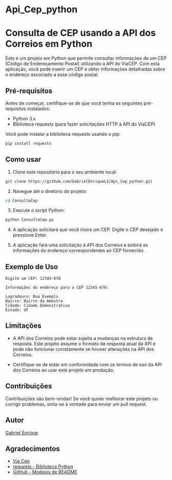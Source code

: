 # Api_Cep_python

# Consulta de CEP usando a API dos Correios em Python

Este é um projeto em Python que permite consultar informações de um CEP (Código de Endereçamento Postal) utilizando a API do ViaCEP. Com esta aplicação, você pode inserir um CEP e obter informações detalhadas sobre o endereço associado a esse código postal.

## Pré-requisitos

Antes de começar, certifique-se de que você tenha os seguintes pré-requisitos instalados:

- Python 3.x
- Biblioteca requests (para fazer solicitações HTTP à API do ViaCEP)

Você pode instalar a biblioteca requests usando o pip:

```bash
pip install requests
```

## Como usar

1. Clone este repositório para o seu ambiente local:

```bash
git clone https://github.com/GabrielEnriqueLS/Api_Cep_python.git
```

2. Navegue até o diretório do projeto:

```bash
cd ConsultaCep
```

3. Execute o script Python:

```bash
python ConsultaCep.py
```

4. A aplicação solicitará que você insira um CEP. Digite o CEP desejado e pressione Enter.

5. A aplicação fará uma solicitação à API dos Correios e exibirá as informações do endereço correspondentes ao CEP fornecido.

## Exemplo de Uso

```
Digite um CEP: 12345-678
```

```
Informações do endereço para o CEP 12345-678:

Logradouro: Rua Exemplo
Bairro: Bairro da Amostra
Cidade: Cidade Demonstrativa
Estado: UF
```

## Limitações

- A API dos Correios pode estar sujeita a mudanças na estrutura de resposta. Este projeto assume o formato de resposta atual da API e pode não funcionar corretamente se houver alterações na API dos Correios.

- Certifique-se de estar em conformidade com os termos de uso da API dos Correios ao usar este projeto em produção.

## Contribuições

Contribuições são bem-vindas! Se você quiser melhorar este projeto ou corrigir problemas, sinta-se à vontade para enviar um pull request.

## Autor

[Gabriel Enrique](https://github.com/GabrielEnriqueLS)

## Agradecimentos

- [Via Cep](https://viacep.com.br/)
- [requests - Biblioteca Python](https://docs.python-requests.org/en/latest/)
- [GitHub - Modelos de README](https://github.com/othneildrew/Best-README-Template)
